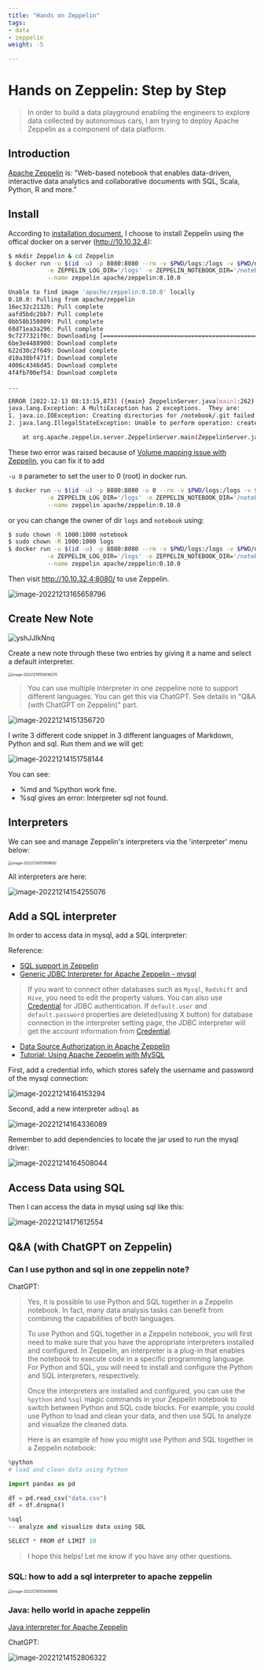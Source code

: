 ```yaml
---
title: "Hands on Zeppelin"
tags:
- data
- zeppelin
weight: -5

---
```




# Hands on Zeppelin: Step by Step

> In order to build a data playground enabling the engineers to explore data collected by autonomous cars, I am trying to deploy Apache Zeppelin as a component of data platform.

## Introduction

[Apache Zeppelin](https://zeppelin.apache.org/) is: "Web-based notebook that enables data-driven,
interactive data analytics and collaborative documents with SQL, Scala, Python, R and more."



## Install

According to [installation document](https://zeppelin.apache.org/docs/0.10.0/quickstart/install.html), I choose to install Zeppelin using the offical docker on a server (http://10.10.32.4):

```sh
$ mkdir Zeppelin & cd Zeppelin
$ docker run -u $(id -u) -p 8080:8080 --rm -v $PWD/logs:/logs -v $PWD/notebook:/notebook \
           -e ZEPPELIN_LOG_DIR='/logs' -e ZEPPELIN_NOTEBOOK_DIR='/notebook' \
           --name zeppelin apache/zeppelin:0.10.0

Unable to find image 'apache/zeppelin:0.10.0' locally
0.10.0: Pulling from apache/zeppelin
16ec32c2132b: Pull complete
aafd5bdc2bb7: Pull complete
0bb58b150809: Pull complete
68d71ea3a296: Pull complete
9c7277321f0c: Downloading [=============================================>     ]   2.59GB/2.816GB
6be3e4488900: Download complete
622d30c2f649: Download complete
d10a38bf471f: Download complete
4006c4346d45: Download complete
4f4fb700ef54: Download complete

...

ERROR [2022-12-13 08:13:15,873] ({main} ZeppelinServer.java[main]:262) - Error while running jettyServer
java.lang.Exception: A MultiException has 2 exceptions.  They are:
1. java.io.IOException: Creating directories for /notebook/.git failed
2. java.lang.IllegalStateException: Unable to perform operation: create on org.apache.zeppelin.notebook.repo.NotebookRepoSync

	at org.apache.zeppelin.server.ZeppelinServer.main(ZeppelinServer.java:256)

```



These two error was raised because of [Volume mapping issue with Zeppelin](https://forums.docker.com/t/volume-mapping-issue-with-zeppelin/121917), you can fix it to add

`-u 0` parameter to set the user to 0 (root) in docker run.

```sh
$ docker run -u $(id -u) -p 8080:8080 -u 0 --rm -v $PWD/logs:/logs -v $PWD/notebook:/notebook \
           -e ZEPPELIN_LOG_DIR='/logs' -e ZEPPELIN_NOTEBOOK_DIR='/notebook' \
           --name zeppelin apache/zeppelin:0.10.0
```



or you can change the owner of dir `logs` and `notebook` using:

```sh
$ sudo chown -R 1000:1000 notebook
$ sudo chown -R 1000:1000 logs
$ docker run -u $(id -u) -p 8080:8080 --rm -v $PWD/logs:/logs -v $PWD/notebook:/notebook \
           -e ZEPPELIN_LOG_DIR='/logs' -e ZEPPELIN_NOTEBOOK_DIR='/notebook' \
           --name zeppelin apache/zeppelin:0.10.0
```



Then visit http://10.10.32.4:8080/ to use Zeppelin.

![image-20221213165658796](https://happy3-data.oss-cn-hangzhou.aliyuncs.com/content-images/image-20221213165658796.png)



## Create New Note

![yshJJIkNnq](https://happy3-data.oss-cn-hangzhou.aliyuncs.com/content-images/yshJJIkNnq.jpg)

Create a new note through these two entries by giving it a name and select a default interpreter.

<img src="https://happy3-data.oss-cn-hangzhou.aliyuncs.com/content-images/image-20221214150836370.png" alt="image-20221214150836370" style="zoom:50%;" />

> You can use multiple interpreter in one zeppeline note to support different languages. You can get this via ChatGPT. See details in "Q&A (with ChatGPT on Zeppelin)" part.

![image-20221214151356720](https://happy3-data.oss-cn-hangzhou.aliyuncs.com/content-images/image-20221214151356720.png)

I write 3 different code snippet in 3 different languages of Markdown, Python and sql. Run them and we will get:

![image-20221214151758144](https://happy3-data.oss-cn-hangzhou.aliyuncs.com/content-images/image-20221214151758144.png)

You can see: 

* %md and %python work fine.
* %sql gives an error: Interpreter sql not found.

## Interpreters

We can see and manage Zeppelin's interpreters via the 'interpreter' menu below: 

<img src="https://happy3-data.oss-cn-hangzhou.aliyuncs.com/content-images/image-20221214151959692.png" alt="image-20221214151959692" style="zoom:50%;" />



All interpreters are here:

![image-20221214154255076](https://happy3-data.oss-cn-hangzhou.aliyuncs.com/content-images/image-20221214154255076.png)

## Add a SQL interpreter

In order to access data in mysql, add a SQL interpreter:

Reference: 

* [SQL support in Zeppelin](https://zeppelin.apache.org/docs/0.8.0/quickstart/sql_with_zeppelin.html)
* [Generic JDBC Interpreter for Apache Zeppelin - mysql](https://zeppelin.apache.org/docs/0.8.0/interpreter/jdbc.html#mysql)

> If you want to connect other databases such as `Mysql`, `Redshift` and `Hive`, you need to edit the property values. You can also use [Credential](https://zeppelin.apache.org/docs/latest/setup/security/datasource_authorization.html) for JDBC authentication. If `default.user` and `default.password` properties are deleted(using X button) for database connection in the interpreter setting page, the JDBC interpreter will get the account information from [Credential](https://zeppelin.apache.org/docs/latest/setup/security/datasource_authorization.html).

* [Data Source Authorization in Apache Zeppelin](https://zeppelin.apache.org/docs/0.7.0/security/datasource_authorization.html)
* [Tutorial: Using Apache Zeppelin with MySQL](https://thedataist.com/tutorial-using-apache-zeppelin-with-mysql/)



First, add a credential info, which stores safely the username and password of the mysql connection:

![image-20221214164153294](https://happy3-data.oss-cn-hangzhou.aliyuncs.com/content-images/image-20221214164153294.png)



Second, add a new interpreter `adbsql` as 

![image-20221214164336089](https://happy3-data.oss-cn-hangzhou.aliyuncs.com/content-images/image-20221214164336089.png)

Remember to add dependencies to locate the jar used to run the mysql driver:

![image-20221214164508044](https://happy3-data.oss-cn-hangzhou.aliyuncs.com/content-images/image-20221214164508044.png)



## Access Data using SQL

Then I can access the data in mysql using sql like this:

![image-20221214171612554](https://happy3-data.oss-cn-hangzhou.aliyuncs.com/content-images/image-20221214171612554.png)

## Q&A (with ChatGPT on Zeppelin)

### Can I use python and sql in one zeppelin note?

ChatGPT:

> Yes, it is possible to use Python and SQL together in a Zeppelin notebook. In fact, many data analysis tasks can benefit from combining the capabilities of both languages.
>
> 
>
> To use Python and SQL together in a Zeppelin notebook, you will first need to make sure that you have the appropriate interpreters installed and configured. In Zeppelin, an interpreter is a plug-in that enables the notebook to execute code in a specific programming language. For Python and SQL, you will need to install and configure the Python and SQL interpreters, respectively.
>
> 
>
> Once the interpreters are installed and configured, you can use the `%python` and `%sql` magic commands in your Zeppelin notebook to switch between Python and SQL code blocks. For example, you could use Python to load and clean your data, and then use SQL to analyze and visualize the cleaned data.
>
> Here is an example of how you might use Python and SQL together in a Zeppelin notebook:

```python
%python
# load and clean data using Python

import pandas as pd

df = pd.read_csv("data.csv")
df = df.dropna()

%sql
-- analyze and visualize data using SQL

SELECT * FROM df LIMIT 10

```

> I hope this helps! Let me know if you have any other questions.



### SQL: how to add a sql interpreter to apache zeppelin

<img src="https://happy3-data.oss-cn-hangzhou.aliyuncs.com/content-images/image-20221214155408956.png" alt="image-20221214155408956" style="zoom:50%;" />

### Java: hello world in apache zeppelin

[Java interpreter for Apache Zeppelin](https://zeppelin.apache.org/docs/0.9.0/interpreter/java.html)

ChatGPT:

![image-20221214152806322](https://happy3-data.oss-cn-hangzhou.aliyuncs.com/content-images/image-20221214152806322.png)
